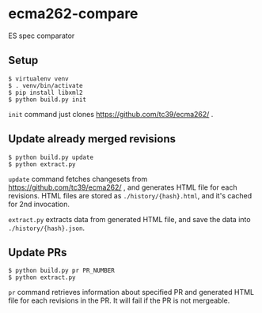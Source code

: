 # ecma262-compare
ES spec comparator

## Setup

```
$ virtualenv venv
$ . venv/bin/activate
$ pip install libxml2
$ python build.py init
```

`init` command just clones https://github.com/tc39/ecma262/ .

## Update already merged revisions

```
$ python build.py update
$ python extract.py
```

`update` command fetches changesets from https://github.com/tc39/ecma262/ , and  generates HTML file for each revisions.
HTML files are stored as `./history/{hash}.html`, and it's cached for 2nd invocation.

`extract.py` extracts data from generated HTML file, and save the data into `./history/{hash}.json`.

## Update PRs

```
$ python build.py pr PR_NUMBER
$ python extract.py
```

`pr` command retrieves information about specified PR and generated HTML file for each revisions in the PR.
It will fail if the PR is not mergeable.
